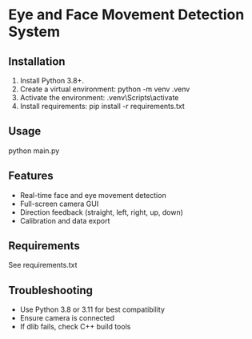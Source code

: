 # Eye and Face Movement Detection System

## Installation

1. Install Python 3.8+.
2. Create a virtual environment:
   python -m venv .venv
3. Activate the environment:
   .venv\Scripts\activate
4. Install requirements:
   pip install -r requirements.txt

## Usage

python main.py

## Features
- Real-time face and eye movement detection
- Full-screen camera GUI
- Direction feedback (straight, left, right, up, down)
- Calibration and data export

## Requirements
See requirements.txt

## Troubleshooting
- Use Python 3.8 or 3.11 for best compatibility
- Ensure camera is connected
- If dlib fails, check C++ build tools